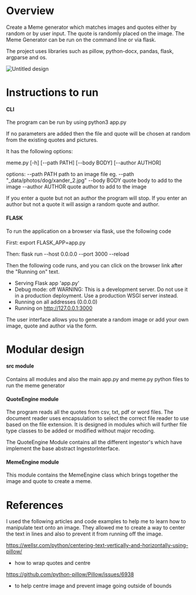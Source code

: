 # Overview

Create a Meme generator which matches images and quotes either by random or by user input. The quote is randomly placed on the image. The Meme Generator can be run on the command line or via flask.

The project uses libraries such as pillow, python-docx, pandas, flask, argparse and os.

![Untitled design](https://github.com/user-attachments/assets/46ebfaa0-7067-4727-9e46-11e4c76b2c6a)


# Instructions to run

#### CLI

The program can be run by using python3 app.py

If no parameters are added then the file and quote will be chosen at random from the existing quotes and pictures.

It has the following options:

meme.py [-h] [--path PATH] [--body BODY] [--author AUTHOR]

options:
  --path PATH      path to an image file eg. --path "_data/photos/dog/xander_2.jpg"
  --body BODY      quote body to add to the image
  --author AUTHOR  quote author to add to the image

If you enter a quote but not an author the program will stop.
If you enter an author but not a quote it will assign a random quote and author.

#### FLASK

To run the application on a browser via flask, use the following code

First: export FLASK_APP=app.py

Then: flask run --host 0.0.0.0 --port 3000 --reload

Then the following code runs, and you can click on the browser link after the "Running on" text.

 * Serving Flask app 'app.py'
 * Debug mode: off
WARNING: This is a development server. Do not use it in a production deployment. Use a production WSGI server instead.
 * Running on all addresses (0.0.0.0)
 * Running on http://127.0.0.1:3000


The user interface allows you to generate a random image or add your own image, quote and author via the form.


# Modular design


#### src module

Contains all modules and also the main app.py and meme.py python files to run the meme generator

#### QuoteEngine module

The program reads all the quotes from csv, txt, pdf or word files. The document reader uses encapsulation to select the 
correct file reader to use based on the file extension. It is designed in modules which will further file type classes 
to be added or modified without major recoding. 

The QuoteEngine Module contains all the different ingestor's which have implement the base abstract IngestorInterface.

#### MemeEngine module

This module contains the MemeEngine class which brings together the image and quote to create a meme.

# References

I used the following articles and code examples to help me to learn how to manipulate text onto an image. 
They allowed me to create a way to center the text in lines and also to prevent it from running off the image.

https://wellsr.com/python/centering-text-vertically-and-horizontally-using-pillow/
- how to wrap quotes and centre

https://github.com/python-pillow/Pillow/issues/6938
- to help centre image and prevent image going outside of bounds
